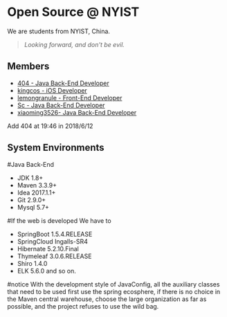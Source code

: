 # Open Source @ NYIST

We are students from NYIST, China.

> *Looking forward, and don't be evil.*

## Members

- [404 - Java Back-End Developer](https://github.com/orgs/NYIST-SE/people/147148)
- [kingcos - iOS Developer](https://github.com/orgs/NYIST-SE/people/kingcos)
- [lemongranule - Front-End Developer](https://github.com/orgs/NYIST-SE/people/lemongranule)
- [Sc - Java Back-End Developer](https://github.com/orgs/NYIST-SE/people/wfSc72)
- [xiaoming3526- Java Back-End Developer](https://github.com/orgs/NYIST-SE/people/xiaoming3526)



Add 404 at 19:46 in 2018/6/12
## System Environments

#Java Back-End

- JDK   1.8+
- Maven 3.3.9+
- Idea  2017.1.1+
- Git   2.9.0+
- Mysql 5.7+

#If the web is developed We have to

- SpringBoot    1.5.4.RELEASE
- SpringCloud   Ingalls-SR4   
- Hibernate     5.2.10.Final
- Thymeleaf     3.0.6.RELEASE
- Shiro         1.4.0
- ELK           5.6.0
and so on.

#notice
With the development style of JavaConfig, all the auxiliary classes that need to be used first use the spring ecosphere, if there is no choice in the Maven central warehouse, choose the large organization as far as possible, and the project refuses to use the wild bag.
